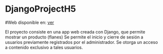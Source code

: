 # DjangoProjectH5
#Web disponible en: <a href="https://proyectodjangoflans.pythonanywhere.com" rel="nofollow">ver</a>

El proyecto consiste en una app web creada con Django, que permite mostrar un producto (flanes)
Se permite el inicio y cierre de sesión a usuarios previamente registrados por el administrador.
Se otorga un acceso a contenido exclusivo a tales usuarios.
